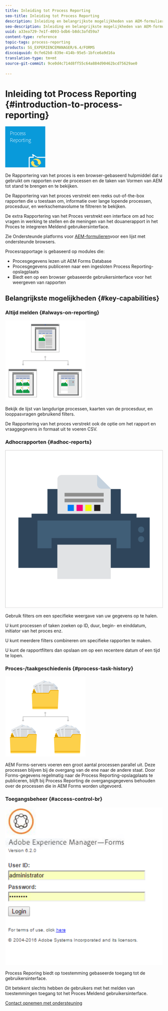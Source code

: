 ```yaml
---
title: Inleiding tot Process Reporting
seo-title: Inleiding tot Process Reporting
description: Inleiding en belangrijkste mogelijkheden van AEM-formulieren bij JEE Process Reporting
seo-description: Inleiding en belangrijkste mogelijkheden van AEM-formulieren bij JEE Process Reporting
uuid: a33ea729-7e1f-4093-bdb6-b8dc3afd59a7
content-type: reference
topic-tags: process-reporting
products: SG_EXPERIENCEMANAGER/6.4/FORMS
discoiquuid: 0cfe62b8-839e-414b-95e5-1bfce6a9d16a
translation-type: tm+mt
source-git-commit: 9ce0d4c714d8ff55c64a884d90462bcd75629ae0

---
```



# Inleiding tot Process Reporting {#introduction-to-process-reporting}

![procesrapportage](assets/process-reporting.png)

De Rapportering van het proces is een browser-gebaseerd hulpmiddel dat u gebruikt om rapporten over de processen en de taken van Vormen van AEM tot stand te brengen en te bekijken.

De Rapportering van het proces verstrekt een reeks out-of-the-box rapporten die u toestaan om, informatie over lange lopende processen, procesduur, en werkschemavolume te filtreren te bekijken.

De extra Rapportering van het Proces verstrekt een interface om ad hoc vragen in werking te stellen en de meningen van het douanerapport in het Proces te integreren Meldend gebruikersinterface.

Zie Ondersteunde platforms voor [AEM-formulieren](/help/forms/using/aem-forms-jee-supported-platforms.md)voor een lijst met ondersteunde browsers.

Procesrapportage is gebaseerd op modules die:

* Procesgegevens lezen uit AEM Forms Database
* Procesgegevens publiceren naar een ingesloten Process Reporting-opslagplaats
* Biedt een op een browser gebaseerde gebruikersinterface voor het weergeven van rapporten

## Belangrijkste mogelijkheden {#key-capabilities}

### Altijd melden {#always-on-reporting}

![locatiebeheer](assets/site-management.png)

Bekijk de lijst van langdurige processen, kaarten van de procesduur, en looppasvragen gebruikend filters.

De Rapportering van het proces verstrekt ook de optie om het rapport en vraaggegevens in formaat uit te voeren CSV.

### Adhocrapporten {#adhoc-reports}

![afdrukken-&amp;-color](assets/print-&-colour.png)

Gebruik filters om een specifieke weergave van uw gegevens op te halen.

U kunt processen of taken zoeken op ID, duur, begin- en einddatum, initiator van het proces enz.

U kunt meerdere filters combineren om specifieke rapporten te maken.

U kunt de rapportfilters dan opslaan om op een recentere datum of een tijd te lopen.

### Proces-/taakgeschiedenis {#process-task-history}

![bestandsbeheer](assets/file-management.png)

AEM Forms-servers voeren een groot aantal processen parallel uit. Deze processen blijven bij de overgang van de ene naar de andere staat. Door Forms-gegevens regelmatig naar de Process Reporting-opslagplaats te publiceren, blijft bij Process Reporting de overgangsgegevens behouden over de processen die in AEM Forms worden uitgevoerd.

### Toegangsbeheer {#access-control-br}

![naamloos](assets/untitled.png)

Process Reporing biedt op toestemming gebaseerde toegang tot de gebruikersinterface.

Dit betekent slechts hebben de gebruikers met het melden van toestemmingen toegang tot het Proces Meldend gebruikersinterface.

[Contact opnemen met ondersteuning](https://www.adobe.com/account/sign-in.supportportal.html)
